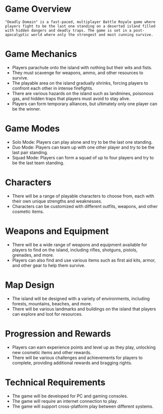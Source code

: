 # Game Overview

    "Deadly Domain" is a fast-paced, multiplayer Battle Royale game where players fight to be the last one standing on a deserted island filled with hidden dangers and deadly traps. The game is set in a post-apocalyptic world where only the strongest and most cunning survive.

# Game Mechanics

- Players parachute onto the island with nothing but their wits and fists.
- They must scavenge for weapons, ammo, and other resources to survive.
- The playable area on the island gradually shrinks, forcing players to confront each other in intense firefights.
- There are various hazards on the island such as landmines, poisonous gas, and hidden traps that players must avoid to stay alive.
- Players can form temporary alliances, but ultimately only one player can be the winner.

# Game Modes

- Solo Mode: Players can play alone and try to be the last one standing.
- Duo Mode: Players can team up with one other player and try to be the last pair standing.
- Squad Mode: Players can form a squad of up to four players and try to be the last team standing.

# Characters

- There will be a range of playable characters to choose from, each with their own unique strengths and weaknesses.
- Characters can be customized with different outfits, weapons, and other cosmetic items.

# Weapons and Equipment

- There will be a wide range of weapons and equipment available for players to find on the island, including rifles, shotguns, pistols, grenades, and more.
- Players can also find and use various items such as first aid kits, armor, and other gear to help them survive.

# Map Design

- The island will be designed with a variety of environments, including forests, mountains, beaches, and more.
- There will be various landmarks and buildings on the island that players can explore and loot for resources.

# Progression and Rewards

- Players can earn experience points and level up as they play, unlocking new cosmetic items and other rewards.
- There will be various challenges and achievements for players to complete, providing additional rewards and bragging rights.

# Technical Requirements

- The game will be developed for PC and gaming consoles.
- The game will require an internet connection to play.
- The game will support cross-platform play between different systems.
